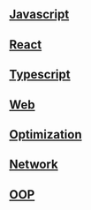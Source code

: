 ## [Javascript](https://github.com/byhhh2/helloworld/tree/main/Javascript)

## [React](https://github.com/byhhh2/helloworld/tree/main/React)

## [Typescript](https://github.com/byhhh2/helloworld/tree/main/Typescript)

## [Web](https://github.com/byhhh2/helloworld/tree/main/Web)

## [Optimization](https://github.com/byhhh2/helloworld/tree/main/Optimization)

## [Network](https://github.com/byhhh2/helloworld/tree/main/Network)

## [OOP](https://github.com/byhhh2/helloworld/tree/main/OOP)
